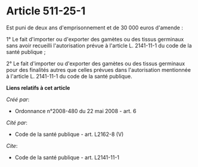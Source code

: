 # Article 511-25-1

Est puni de deux ans d'emprisonnement et de 30 000 euros d'amende : 

1° Le fait d'importer ou d'exporter des gamètes ou des tissus germinaux sans avoir recueilli l'autorisation prévue à
l'article L. 2141-11-1 du code de la santé publique ; 

2° Le fait d'importer ou d'exporter des gamètes ou des tissus germinaux pour des finalités autres que celles prévues dans
l'autorisation mentionnée à l'article L. 2141-11-1 du code de la santé publique.

**Liens relatifs à cet article**

_Créé par_:

  - Ordonnance n°2008-480 du 22 mai 2008 - art. 6

_Cité par_:

  - Code de la santé publique - art. L2162-8 (V)

_Cite_:

  - Code de la santé publique - art. L2141-11-1
